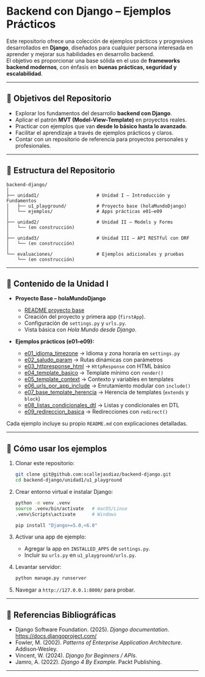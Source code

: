 # Backend con Django – Ejemplos Prácticos

Este repositorio ofrece una colección de ejemplos prácticos y progresivos desarrollados en **Django**, diseñados para cualquier persona interesada en aprender y mejorar sus habilidades en desarrollo backend.  
El objetivo es proporcionar una base sólida en el uso de **frameworks backend modernos**, con énfasis en **buenas prácticas, seguridad y escalabilidad**.

---

## 🎯 Objetivos del Repositorio
- Explorar los fundamentos del desarrollo **backend con Django**.
- Aplicar el patrón **MVT (Model-View-Template)** en proyectos reales.
- Practicar con ejemplos que van **desde lo básico hasta lo avanzado**.
- Facilitar el aprendizaje a través de ejemplos prácticos y claros.
- Contar con un repositorio de referencia para proyectos personales y profesionales.

---

## 📂 Estructura del Repositorio

```
backend-django/
│
├── unidad1/                     # Unidad I – Introducción y Fundamentos
│   ├── u1_playground/           # Proyecto base (holaMundoDjango)
│   └── ejemplos/                # Apps prácticas e01–e09
│
├── unidad2/                     # Unidad II – Models y Forms
│   └── (en construcción)
│
├── unidad3/                     # Unidad III – API RESTful con DRF
│   └── (en construcción)
│
└── evaluaciones/                # Ejemplos adicionales y pruebas
    └── (en construcción)
```

---

## 🧭 Contenido de la Unidad I

- **Proyecto Base – holaMundoDjango**  
  - [README proyecto base](./unidad1/u1_playground/README_proyecto_base.md)  
  - Creación del proyecto y primera app (`firstApp`).  
  - Configuración de `settings.py` y `urls.py`.  
  - Vista básica con *Hola Mundo desde Django*.  

- **Ejemplos prácticos (e01–e09):**  
  - [e01_idioma_timezone](./unidad1/e01_idioma_timezone/README.md) → Idioma y zona horaria en `settings.py`  
  - [e02_saludo_param](./unidad1/e02_saludo_param/README.md) → Rutas dinámicas con parámetros  
  - [e03_httpresponse_html](./unidad1/e03_httpresponse_html/README.md) → `HttpResponse` con HTML básico  
  - [e04_template_basico](./unidad1/e04_template_basico/README.md) → Template mínimo con `render()`  
  - [e05_template_context](./unidad1/e05_template_context/README.md) → Contexto y variables en templates  
  - [e06_urls_por_app_include](./unidad1/e06_urls_por_app_include/README.md) → Enrutamiento modular con `include()`  
  - [e07_base_template_herencia](./unidad1/e07_base_template_herencia/README.md) → Herencia de templates (`extends` y `block`)  
  - [e08_listas_condicionales_dtl](./unidad1/e08_listas_condicionales_dtl/README.md) → Listas y condicionales en DTL  
  - [e09_redireccion_basica](./unidad1/e09_redireccion_basica/README.md) → Redirecciones con `redirect()`  

Cada ejemplo incluye su propio `README.md` con explicaciones detalladas.

---

## 🚀 Cómo usar los ejemplos

1. Clonar este repositorio:
   ```bash
   git clone git@github.com:scallejasdiaz/backend-django.git
   cd backend-django/unidad1/u1_playground
   ```

2. Crear entorno virtual e instalar Django:
   ```bash
   python -m venv .venv
   source .venv/bin/activate   # macOS/Linux
   .venv\Scripts\activate      # Windows

   pip install "Django>=5.0,<6.0"
   ```

3. Activar una app de ejemplo:  
   - Agregar la app en `INSTALLED_APPS` de `settings.py`.  
   - Incluir su `urls.py` en `u1_playground/urls.py`.  

4. Levantar servidor:
   ```bash
   python manage.py runserver
   ```

5. Navegar a `http://127.0.0.1:8000/` para probar.

---

## 📖 Referencias Bibliográficas

- Django Software Foundation. (2025). *Django documentation*. https://docs.djangoproject.com/  
- Fowler, M. (2002). *Patterns of Enterprise Application Architecture*. Addison‑Wesley.  
- Vincent, W. (2024). *Django for Beginners / APIs*.  
- Jamro, A. (2022). *Django 4 By Example*. Packt Publishing.  

---
